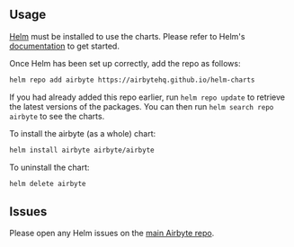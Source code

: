 ## Usage

[Helm](https://helm.sh) must be installed to use the charts.  Please refer to
Helm's [documentation](https://helm.sh/docs) to get started.

Once Helm has been set up correctly, add the repo as follows:

```sh
helm repo add airbyte https://airbytehq.github.io/helm-charts
```

If you had already added this repo earlier, run `helm repo update` to retrieve
the latest versions of the packages.  You can then run `helm search repo airbyte` to see the charts.

To install the airbyte (as a whole) chart:

```sh
helm install airbyte airbyte/airbyte
```

To uninstall the chart:

```sh
helm delete airbyte
```

## Issues

Please open any Helm issues on the [main Airbyte repo](https://github.com/airbytehq/airbyte).